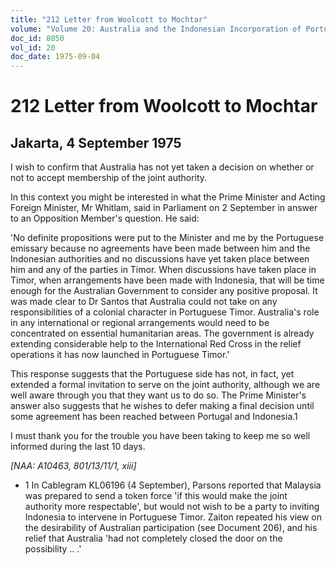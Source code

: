 ```yaml
---
title: "212 Letter from Woolcott to Mochtar"
volume: "Volume 20: Australia and the Indonesian Incorporation of Portuguese Timor, 1974-1976"
doc_id: 8050
vol_id: 20
doc_date: 1975-09-04
---
```


# 212 Letter from Woolcott to Mochtar

## Jakarta, 4 September 1975

I wish to confirm that Australia has not yet taken a decision on whether or not to accept membership of the joint authority.

In this context you might be interested in what the Prime Minister and Acting Foreign Minister, Mr Whitlam, said in Parliament on 2 September in answer to an Opposition Member's question. He said:

'No definite propositions were put to the Minister and me by the Portuguese emissary because no agreements have been made between him and the Indonesian authorities and no discussions have yet taken place between him and any of the parties in Timor. When discussions have taken place in Timor, when arrangements have been made with Indonesia, that will be time enough for the Australian Government to consider any positive proposal. It was made clear to Dr Santos that Australia could not take on any responsibilities of a colonial character in Portuguese Timor. Australia's role in any international or regional arrangements would need to be concentrated on essential humanitarian areas. The government is already extending considerable help to the International Red Cross in the relief operations it has now launched in Portuguese Timor.'

This response suggests that the Portuguese side has not, in fact, yet extended a formal invitation to serve on the joint authority, although we are well aware through you that they want us to do so. The Prime Minister's answer also suggests that he wishes to defer making a final decision until some agreement has been reached between Portugal and Indonesia.1

I must thank you for the trouble you have been taking to keep me so well informed during the last 10 days.

_[NAA: A10463, 801/13/11/1, xiii]_

  * 1 In Cablegram KL06196 (4 September), Parsons reported that Malaysia was prepared to send a token force 'if this would make the joint authority more respectable', but would not wish to be a party to inviting Indonesia to intervene in Portuguese Timor. Zaiton repeated his view on the desirability of Australian participation (see Document 206), and his relief that Australia 'had not completely closed the door on the possibility .. .'


